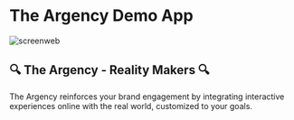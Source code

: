 # The Argency Demo App
![screenweb](https://user-images.githubusercontent.com/22279904/45126835-baea3000-b175-11e8-8327-bb561b2e6bc7.png)
## :mag: The Argency - Reality Makers :mag:
The Argency reinforces your brand engagement by integrating interactive experiences online with the real world, customized to your goals.
